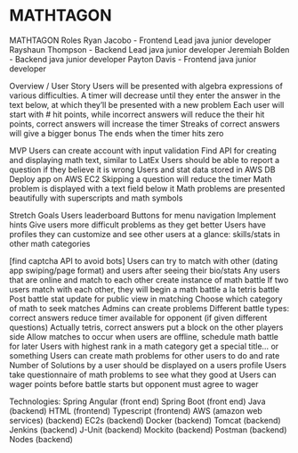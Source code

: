 # MATHTAGON

MATHTAGON
Roles
Ryan Jacobo - Frontend Lead java junior developer
Rayshaun Thompson - Backend Lead java junior developer
Jeremiah Bolden - Backend java junior developer
Payton Davis - Frontend java junior developer


Overview / User Story
Users will be presented with algebra expressions of various difficulties.
A timer will decrease until they enter the answer in the text below, at which they’ll be presented with a new problem
Each user will start with # hit points, while incorrect answers will reduce the their hit points, correct answers will increase the timer
Streaks of correct answers will give a bigger bonus
The ends when the timer hits zero


MVP
Users can create account with input validation
Find API for creating and displaying math text, similar to LatEx
Users should be able to report a question if they believe it is wrong
Users and stat data stored in AWS DB
Deploy app on AWS EC2
Skipping a question will reduce the timer
Math problem is displayed with a text field below it
Math problems are presented beautifully with superscripts and math symbols

	
Stretch Goals
Users leaderboard
Buttons for menu navigation
Implement hints
Give users more difficult problems as they get better
Users have profiles they can customize and see other users at a glance: skills/stats in other math categories



[find captcha API to avoid bots]
Users can try to match with other (dating app swiping/page format) and users after seeing their bio/stats
Any users that are online and match to each other create instance of math battle
If two users match with each other, they will begin a math battle a la tetris battle 
Post battle stat update for public view in matching
Choose which category of math to seek matches
Admins can create problems
Different battle types:
correct answers reduce timer available for opponent (if given different questions)
Actually tetris, correct answers put a block on the other players side
Allow matches to occur when users are offline, schedule math battle for later
Users with highest rank in a math category get a special title… or something
Users can create math problems for other users to do and rate
Number of Solutions by a user should be displayed on a users profile
Users take questionnaire of math problems to see what they good at
Users can wager points before battle starts but opponent must agree to wager


Technologies:
Spring Angular 		(front end)
Spring Boot  			(front end)
Java 				(backend)
HTML 				(frontend)
Typescript 			(frontend)
AWS (amazon web services) (backend)
EC2s 				(backend)
Docker 			(backend)
Tomcat 			(backend)
Jenkins			 (backend)
J-Unit 				(backend)
Mockito 			(backend)
Postman 			(backend)
Nodes 				(backend)

